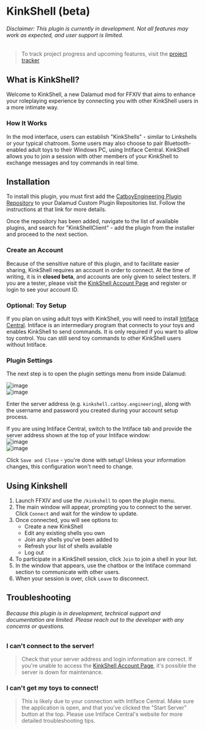 # KinkShell (beta)
###### Disclaimer: This plugin is currently in development. Not all features may work as expected, and user support is limited.

> To track project progress and upcoming features, visit the [project tracker](https://github.com/users/CatboyEngineering/projects/1/views/1)

## What is KinkShell?
Welcome to KinkShell, a new Dalamud mod for FFXIV that aims to enhance your roleplaying experience by connecting you with other KinkShell users in a more intimate way.

### How It Works
In the mod interface, users can establish "KinkShells" - similar to Linkshells or your typical chatroom. Some users may also choose to pair Bluetooth-enabled adult toys to their Windows PC, using Intiface Central. KinkShell allows you to join a session with other members of your KinkShell to exchange messages and toy commands in real time.

## Installation
To install this plugin, you must first add the [CatboyEngineering Plugin Repository](https://github.com/CatboyEngineering/Plugins) to your Dalamud Custom Plugin Repositories list. Follow the instructions at that link for more details.

Once the repository has been added, navigate to the list of available plugins, and search for "KinkShellClient" - add the plugin from the installer and proceed to the next section.

### Create an Account
Because of the sensitive nature of this plugin, and to facilitate easier sharing, KinkShell requires an account in order to connect. At the time of writing, it is in **closed beta**, and accounts are only given to select testers. If you are a tester, please visit the [KinkShell Account Page](https://kinkshell.catboy.engineering/) and register or login to see your account ID.

### Optional: Toy Setup
If you plan on using adult toys with KinkShell, you will need to install [Intiface Central](https://intiface.com/central/). Intiface is an intermediary program that connects to your toys and enables KinkShell to send commands. It is only required if you want to allow toy control. You can still send toy commands to other KinkShell users without Intiface.

### Plugin Settings
The next step is to open the plugin settings menu from inside Dalamud:

![image](https://github.com/CatboyEngineering/KinkShellClient/assets/162860562/9632cf71-40ac-43ee-9563-ab801e080c58)  
![image](https://github.com/CatboyEngineering/KinkShellClient/assets/162860562/78a21042-b6cf-45db-b0a7-ff817153a699)

Enter the server address (e.g. `kinkshell.catboy.engineering`), along with the username and password you created during your account setup process.

If you are using Intiface Central, switch to the Intiface tab and provide the server address shown at the top of your Intiface window:  
![image](https://github.com/CatboyEngineering/KinkShellClient/assets/162860562/3ed7dd0d-f6ba-46c9-9daa-5fd4cb20880f)  
![image](https://github.com/CatboyEngineering/KinkShellClient/assets/162860562/e9970df6-99af-4f22-9044-07f4b35f8d66)

Click `Save and Close` - you're done with setup! Unless your information changes, this configuration won't need to change.

## Using Kinkshell
1. Launch FFXIV and use the `/kinkshell` to open the plugin menu.
2. The main window will appear, prompting you to connect to the server. Click `Connect` and wait for the window to update.
3. Once connected, you will see options to:
   - Create a new KinkShell
   - Edit any existing shells you own
   - Join any shells you've been added to
   - Refresh your list of shells available
   - Log out
4. To participate in a KinkShell session, click `Join` to join a shell in your list.
5. In the window that appears, use the chatbox or the Intiface command section to communicate with other users.
6. When your session is over, click `Leave` to disconnect. 

## Troubleshooting
###### Because this plugin is in development, technical support and documentation are limited. Please reach out to the developer with any concerns or questions.

### I can't connect to the server!
> Check that your server address and login information are correct. If you're unable to access the [KinkShell Account Page](https://kinkshell.catboy.engineering/), it's possible the server is down for maintenance.

### I can't get my toys to connect!
> This is likely due to your connection with Intiface Central. Make sure the application is open, and that you've clicked the "Start Server" button at the top. Please use Intiface Central's website for more detailed troubleshooting tips.
